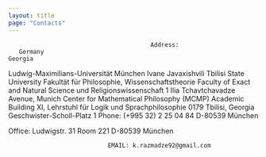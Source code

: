 ```yaml
---
layout: title
page: "Contacts"
---
```


                                            Address:
       Germany                                                        Georgia                       
Ludwig-Maximilians-Universität München                           Ivane Javaxishvili Tbilisi State University
Fakultät für Philosophie, Wissenschaftstheorie                   Faculty of Exact and Natural Science
und Religionswissenschaft                                        1 Ilia Tchavtchavadze Avenue,
Munich Center for Mathematical Philosophy (MCMP)                 Academic Building XI,
Lehrstuhl für Logik und Sprachphilosophie                        0179 Tbilisi, Georgia
Geschwister-Scholl-Platz 1                                       Phone: (+995 32) 2 25 04 84
D-80539 München                                                   

Office:
Ludwigstr. 31
Room 221
D-80539 München

                                EMAIL: k.razmadze92@gmail.com
